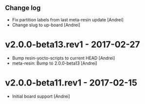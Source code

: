 Change log
-----------

* Fix partition labels from last meta-resin update [Andrei]
* Change slug to up-board [Andrei]

# v2.0.0-beta13.rev1 - 2017-02-27

* Bump resin-yocto-scripts to current HEAD [Andrei]
* meta-resin: Bump to 2.0.0-beta13 [Andrei]

# v2.0.0-beta11.rev1 - 2017-02-15

* Initial board support [Andrei]
